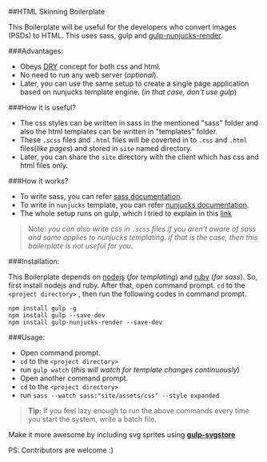 

##HTML Skinning Boilerplate

This Boilerplate will be useful for the developers who convert images (PSDs) to HTML. This uses sass, gulp and [gulp-nunjucks-render](https://github.com/carlosl/gulp-nunjucks-render).

###Advantages:

- Obeys [DRY](https://en.wikipedia.org/wiki/Don%27t_repeat_yourself) concept for both css and html.
- No need to run any web server (_optional_).
- Later, you can use the same setup to create a single page application based on nunjucks template engine. (_in that case, don't use gulp_)

###How it is useful?

- The css styles can be written in sass in the mentioned "sass" folder and also the html templates can be written in "templates" folder. 
- These `.scss` files and `.html` files will be coverted in to `.css` and `.html` files(_like pages_) and stored in `site` named directory.
- Later, you can share the `site` directory with the client which has css and html files only.

###How it works?

- To write sass, you can refer [sass documentation](http://sass-lang.com/documentation/file.SASS_REFERENCE.html).
- To write in `nunjucks` template, you can refer [nunjucks documentation](https://mozilla.github.io/nunjucks/).
- The whole setup runs on gulp, which I tried to explain in this [link](http://stackoverflow.com/a/32228623/1577396)

> Note: _you can also write css in `.scss` files if you aren't aware of sass and same applies to nunjucks templating. if that is the case, then this boilerplate is not useful for you._

###Installation:

This Boilerplate depends on [nodejs](https://nodejs.org/download/) (_for templating_) and [ruby](https://www.ruby-lang.org/en/downloads/) (_for sass_). So, first install nodejs and ruby. After that, open command prompt. `cd` to the `<project directory>` , then run the following codes in command prompt.

    npm install gulp -g
    npm install gulp --save-dev
    npm install gulp-nunjucks-render --save-dev

###Usage:

- Open command prompt.
- `cd` to the `<project directory>`
- run `gulp watch` (_this will watch for template changes continuously_)
- Open another command prompt.
- `cd` to the `<project directory>`
- run `sass --watch sass:"site/assets/css" --style expanded`

> **Tip**: If you feel lazy enough to run the above commands every time you start the system, write a batch file.

Make it more awesome by including svg sprites using [**gulp-svgstore**](https://github.com/w0rm/gulp-svgstore)


PS: Contributors are welcome :)
